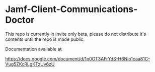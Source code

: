 # Jamf-Client-Communications-Doctor

This repo is currently in invite only beta, please do not distribute it's contents until the repo is made public.

Documentation available at

https://docs.google.com/document/d/1p0OT3AFrYdS-H6Nio1caa81C-Vug5ZKcRLgKTzUv6zU